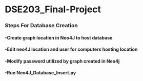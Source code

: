 # DSE203_Final-Project

### Steps For Database Creation
  #### -Create graph location in Neo4J to host database
  #### -Edit neo4J location and user for computers hosting location
  #### -Modify password utilized by graph created in Neo4j
  #### -Run Neo4J_Database_Insert.py
